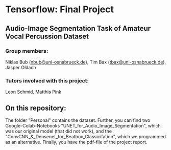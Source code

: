 # Tensorflow: Final Project 
## Audio-Image Segmentation Task of Amateur Vocal Percussion Dataset

### Group members:
Niklas Bub (nbub@uni-osnabrueck.de), Tim Bax (tbax@uni-osnabrueck.de), Jasper Oldach

### Tutors involved with this project: 
Leon Schmid, Matthis Pink

## On this repository:
The folder "Personal" contains the dataset. Further, you can find two Google-Colab-Notebooks "UNET_for_Audio_Image_Segmentation", which was our original model (that did not work), and the "ConvCNN_&_Densenet_for_Beatbox_Classicifation", which we programmed as an alternative. Finally, you have the pdf-file of the project report.
